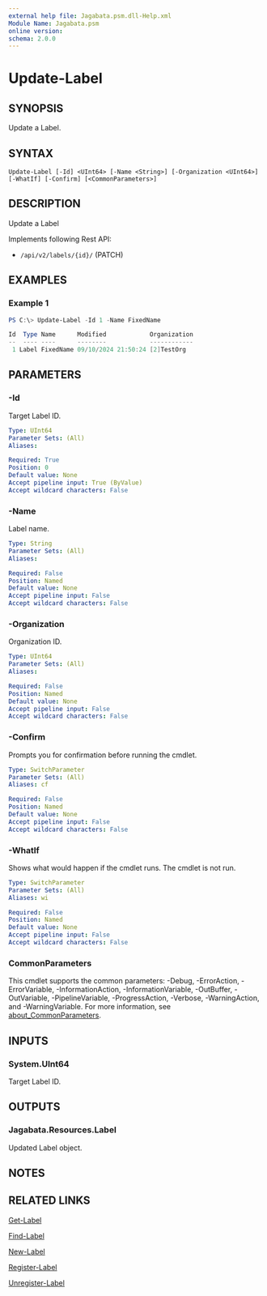 ```yaml
---
external help file: Jagabata.psm.dll-Help.xml
Module Name: Jagabata.psm
online version:
schema: 2.0.0
---
```


# Update-Label

## SYNOPSIS
Update a Label.

## SYNTAX

```
Update-Label [-Id] <UInt64> [-Name <String>] [-Organization <UInt64>] [-WhatIf] [-Confirm] [<CommonParameters>]
```

## DESCRIPTION
Update a Label

Implements following Rest API:  
- `/api/v2/labels/{id}/` (PATCH)

## EXAMPLES

### Example 1
```powershell
PS C:\> Update-Label -Id 1 -Name FixedName

Id  Type Name      Modified            Organization
--  ---- ----      --------            ------------
 1 Label FixedName 09/10/2024 21:50:24 [2]TestOrg
```

## PARAMETERS

### -Id
Target Label ID.

```yaml
Type: UInt64
Parameter Sets: (All)
Aliases:

Required: True
Position: 0
Default value: None
Accept pipeline input: True (ByValue)
Accept wildcard characters: False
```

### -Name
Label name.

```yaml
Type: String
Parameter Sets: (All)
Aliases:

Required: False
Position: Named
Default value: None
Accept pipeline input: False
Accept wildcard characters: False
```

### -Organization
Organization ID.

```yaml
Type: UInt64
Parameter Sets: (All)
Aliases:

Required: False
Position: Named
Default value: None
Accept pipeline input: False
Accept wildcard characters: False
```

### -Confirm
Prompts you for confirmation before running the cmdlet.

```yaml
Type: SwitchParameter
Parameter Sets: (All)
Aliases: cf

Required: False
Position: Named
Default value: None
Accept pipeline input: False
Accept wildcard characters: False
```

### -WhatIf
Shows what would happen if the cmdlet runs.
The cmdlet is not run.

```yaml
Type: SwitchParameter
Parameter Sets: (All)
Aliases: wi

Required: False
Position: Named
Default value: None
Accept pipeline input: False
Accept wildcard characters: False
```

### CommonParameters
This cmdlet supports the common parameters: -Debug, -ErrorAction, -ErrorVariable, -InformationAction, -InformationVariable, -OutBuffer, -OutVariable, -PipelineVariable, -ProgressAction, -Verbose, -WarningAction, and -WarningVariable. For more information, see [about_CommonParameters](http://go.microsoft.com/fwlink/?LinkID=113216).

## INPUTS

### System.UInt64
Target Label ID.

## OUTPUTS

### Jagabata.Resources.Label
Updated Label object.

## NOTES

## RELATED LINKS

[Get-Label](Get-Label.md)

[Find-Label](Find-Label.md)

[New-Label](New-Label.md)

[Register-Label](Register-Label.md)

[Unregister-Label](Unregister-Label.md)
